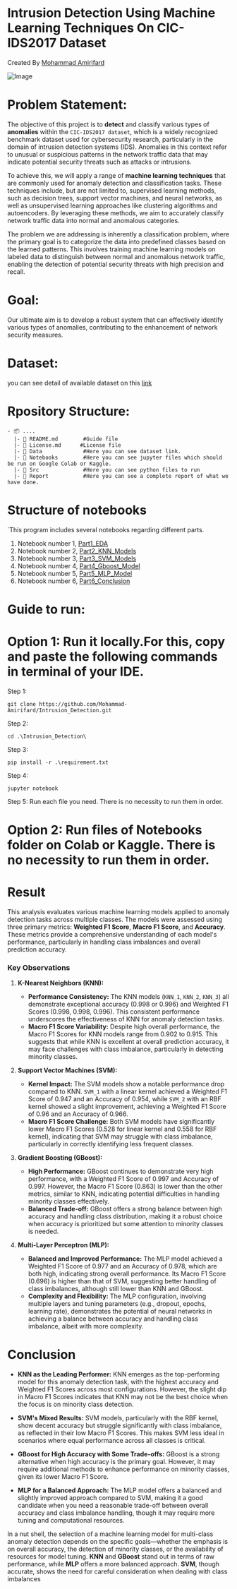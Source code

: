 # **Intrusion Detection Using Machine Learning Techniques On CIC-IDS2017 Dataset**

Created By [Mohammad Amirifard](https://www.linkedin.com/in/mohammad-amirifard/)


<img src="https://www.teligentsolutions.com/wp-content/uploads/2015/04/Teligent_Solutions_Intrusion_Detection.jpg" alt="Image" />

# **Problem Statement:**
The objective of this project is to **detect** and classify various types of **anomalies** within the `CIC-IDS2017 dataset`, which is a widely recognized benchmark dataset used for cybersecurity research, particularly in the domain of intrusion detection systems (IDS). Anomalies in this context refer to unusual or suspicious patterns in the network traffic data that may indicate potential security threats such as attacks or intrusions.

To achieve this, we will apply a range of **machine learning techniques** that are commonly used for anomaly detection and classification tasks. These techniques include, but are not limited to, supervised learning methods, such as decision trees, support vector machines, and neural networks, as well as unsupervised learning approaches like clustering algorithms and autoencoders. By leveraging these methods, we aim to accurately classify network traffic data into normal and anomalous categories.

The problem we are addressing is inherently a classification problem, where the primary goal is to categorize the data into predefined classes based on the learned patterns. This involves training machine learning models on labeled data to distinguish between normal and anomalous network traffic, enabling the detection of potential security threats with high precision and recall.

# **Goal:**

Our ultimate aim is to develop a robust system that can effectively identify various types of anomalies, contributing to the enhancement of network security measures.

# **Dataset:**
you can see detail of available dataset on this [link](https://www.unb.ca/cic/datasets/ids-2017.html)

# Rpository Structure:
```
- 📦 ....
  |- 📄 README.md        #Guide file
  |- 📄 License.md      #License file
  |- 📂 Data             #Here you can see dataset link.
  |- 📂 Notebooks        #Here you can see jupyter files which should be run on Google Colab or Kaggle.
  |- 📂 Src              #Here you can see python files to run
  |- 📂 Report           #Here you can see a complete report of what we have done.
```

# **Structure of notebooks**
`This program includes several notebooks regarding different parts.

1.   Notebook number 1, [Part1_EDA](https://github.com/Mohammad-Amirifard/Intrusion_Detection/blob/main/Notebooks/Part1_EDA.ipynb)
2.   Notebook number 2, [Part2_KNN_Models](https://github.com/Mohammad-Amirifard/Intrusion_Detection/blob/main/Notebooks/Part2_KNN_Models.ipynb)
3.   Notebook number 3, [Part3_SVM_Models](https://github.com/Mohammad-Amirifard/Intrusion_Detection/blob/main/Notebooks/Part3_SVM_Models.ipynb)
4.   Notebook number 4, [Part4_Gboost_Model](https://github.com/Mohammad-Amirifard/Intrusion_Detection/blob/main/Notebooks/Part4_GBoost_Model.ipynb)
5.   Notebook number 5, [Part5_MLP_Model](https://github.com/Mohammad-Amirifard/Intrusion_Detection/blob/main/Notebooks/Part5_MLP_Model.ipynb)
6.   Notebook number 6, [Part6_Conclusion]()


# **Guide to run:**
# Option 1: Run it locally.For this, copy and paste the following commands in terminal of your IDE.
Step 1: 
```
git clone https://github.com/Mohammad-Amirifard/Intrusion_Detection.git
```
Step 2:
```
cd .\Intrusion_Detection\
```
 
Step 3:
```
pip install -r .\requirement.txt
```
Step 4: 
```
jupyter notebook
```
Step 5: Run each file you need. There is no necessity to run them in order.

# Option 2: Run files of Notebooks folder on Colab or Kaggle. There is no necessity to run them in order.


# Result

This analysis evaluates various machine learning models applied to anomaly detection tasks across multiple classes. The models were assessed using three primary metrics: **Weighted F1 Score**, **Macro F1 Score**, and **Accuracy**. These metrics provide a comprehensive understanding of each model's performance, particularly in handling class imbalances and overall prediction accuracy.

### Key Observations

1. **K-Nearest Neighbors (KNN):**
   - **Performance Consistency:** The KNN models (`KNN_1`, `KNN_2`, `KNN_3`) all demonstrate exceptional accuracy (0.998 or 0.996) and Weighted F1 Scores (0.998, 0.998, 0.996). This consistent performance underscores the effectiveness of KNN for anomaly detection tasks.
   - **Macro F1 Score Variability:** Despite high overall performance, the Macro F1 Scores for KNN models range from 0.902 to 0.915. This suggests that while KNN is excellent at overall prediction accuracy, it may face challenges with class imbalance, particularly in detecting minority classes.

2. **Support Vector Machines (SVM):**
   - **Kernel Impact:** The SVM models show a notable performance drop compared to KNN. `SVM_1` with a linear kernel achieved a Weighted F1 Score of 0.947 and an Accuracy of 0.954, while `SVM_2` with an RBF kernel showed a slight improvement, achieving a Weighted F1 Score of 0.96 and an Accuracy of 0.966.
   - **Macro F1 Score Challenge:** Both SVM models have significantly lower Macro F1 Scores (0.528 for linear kernel and 0.558 for RBF kernel), indicating that SVM may struggle with class imbalance, particularly in correctly identifying less frequent classes.

3. **Gradient Boosting (GBoost):**
   - **High Performance:** GBoost continues to demonstrate very high performance, with a Weighted F1 Score of 0.997 and Accuracy of 0.997. However, the Macro F1 Score (0.863) is lower than the other metrics, similar to KNN, indicating potential difficulties in handling minority classes effectively.
   - **Balanced Trade-off:** GBoost offers a strong balance between high accuracy and handling class distribution, making it a robust choice when accuracy is prioritized but some attention to minority classes is needed.

4. **Multi-Layer Perceptron (MLP):**
   - **Balanced and Improved Performance:** The MLP model achieved a Weighted F1 Score of 0.977 and an Accuracy of 0.978, which are both high, indicating strong overall performance. Its Macro F1 Score (0.696) is higher than that of SVM, suggesting better handling of class imbalances, although still lower than KNN and GBoost.
   - **Complexity and Flexibility:** The MLP configuration, involving multiple layers and tuning parameters (e.g., dropout, epochs, learning rate), demonstrates the potential of neural networks in achieving a balance between accuracy and handling class imbalance, albeit with more complexity.

# Conclusion

- **KNN as the Leading Performer:** KNN emerges as the top-performing model for this anomaly detection task, with the highest accuracy and Weighted F1 Scores across most configurations. However, the slight dip in Macro F1 Scores indicates that KNN may not be the best choice when the focus is on minority class detection.
  
- **SVM's Mixed Results:** SVM models, particularly with the RBF kernel, show decent accuracy but struggle significantly with class imbalance, as reflected in their low Macro F1 Scores. This makes SVM less ideal in scenarios where equal performance across all classes is critical.

- **GBoost for High Accuracy with Some Trade-offs:** GBoost is a strong alternative when high accuracy is the primary goal. However, it may require additional methods to enhance performance on minority classes, given its lower Macro F1 Score.

- **MLP for a Balanced Approach:** The MLP model offers a balanced and slightly improved approach compared to SVM, making it a good candidate when you need a reasonable trade-off between overall accuracy and class imbalance handling, though it may require more tuning and computational resources.

In a nut shell, the selection of a machine learning model for multi-class anomaly detection depends on the specific goals—whether the emphasis is on overall accuracy, the detection of minority classes, or the availability of resources for model tuning. **KNN** and **GBoost** stand out in terms of raw performance, while **MLP** offers a more balanced approach. **SVM**, though accurate, shows the need for careful consideration when dealing with class imbalances


